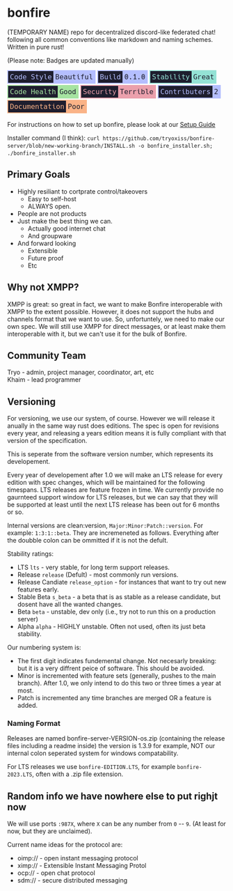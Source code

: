 # bonfire
(TEMPORARY NAME) repo for decentralized discord-like federated chat! following all common conventions like markdown and naming schemes. Written in pure rust! 

(Please note: Badges are updated manually)

[![Code Style: Beautiful](repo-style/badges/code-style.png)](CODESTYLE.md) ![Build: 0.1.0](repo-style/badges/version.png) ![Stability: Great](repo-style/badges/stability.png) ![Code Health: Good](repo-style/badges/code-health.png) ![Security: Terrible](repo-style/badges/security.png) ![Contibuters: 2](repo-style/badges/contributers.png) ![Documentation: Poor](repo-style/badges/documentation.png)

For instructions on how to set up bonfire, please look at our [Setup Guide](SETUP.md)

Installer command (I think):
`curl https://github.com/tryoxiss/bonfire-server/blob/new-working-branch/INSTALL.sh -o bonfire_installer.sh; ./bonfire_installer.sh`

## Primary Goals

- Highly resiliant to cortprate control/takeovers
    - Easy to self-host
    - ALWAYS open.
- People are not products
- Just make the best thing we can. 
    - Actually good internet chat
    - And groupware
- And forward looking
    - Extensible
    - Future proof
    - Etc

## Why not XMPP?

XMPP is great: so great in fact, we want to make Bonfire interoperable with XMPP to the extent possible. However, it does not support the hubs and channels format that we want to use. So, unfortuntely, we need to make our own spec. We will still use XMPP for direct messages, or at least make them interoperable with it, but we can't use it for the bulk of Bonfire.

## Community Team

Tryo - admin, project manager, coordinator, art, etc    
Khaim - lead programmer

## Versioning

For versioning, we use our system, of course. However we will release it anually in the same way rust does editions. The spec is open for revisions every year, and releasing a years edition means it is fully compliant with that version of the specification. 

This is seperate from the software version number, which represents its developement.

Every year of developement after 1.0 we will make an LTS release for every edition with spec changes, which will be maintained for the following timespans. LTS releases are feature frozen in time. We currently provide no gaurnteed support window for LTS releases, but we can say that they will be supported at least until the next LTS release has been out for 6 months or so.

Internal versions are clean:version, `Major:Minor:Patch::version`. For example: `1:3:1::beta`. They are incremeneted as follows. Everything after the doubble colon can be ommitted if it is not the defult. 

Stability ratings: 
- LTS `lts` - very stable, for long term support releases.
- Release `release` (Defult) - most commonly run versions. 
- Release Candiate `release_option` - for instances that want to try out new features early.
- Stable Beta `s_beta` - a beta that is as stable as a release candidate, but dosent have all the wanted changes.
- Beta `beta` - unstable, dev only (i.e., try not to run this on a production server)
- Alpha `alpha` - HIGHLY unstable. Often not used, often its just beta stability.

Our numbering system is:
- The first digit indicates fundemental change. Not necesarly breaking: but it is a very diffrent peice of software. This should be avoided.
- Minor is incremented with feature sets (generally, pushes to the main branch). After 1.0, we only intend to do this two or three times a year at most.
- Patch is incremented any time branches are merged OR a feature is added. 

### Naming Format

Releases are named 
bonfire-server-VERSION-os.zip (containing the release files including a readme inside)
the version is 1.3.9 for example, NOT our internal colon seperated system for windows compatability. 

For LTS releases we use `bonfire-EDITION.LTS`, for example `bonfire-2023.LTS`, often with a .zip file extension.

## Random info we have nowhere else to put righjt now

We will use ports `:987X`, where `X` can be any number from `0` -- `9`. (At least for now, but they are unclaimed). 

Current name ideas for the protocol are: 
- oimp:// - open instant messaging protocol
- ximp:// - Extensible Instant Messaging Protol
- ocp:// - open chat protocol
- sdm:// - secure distributed messaging